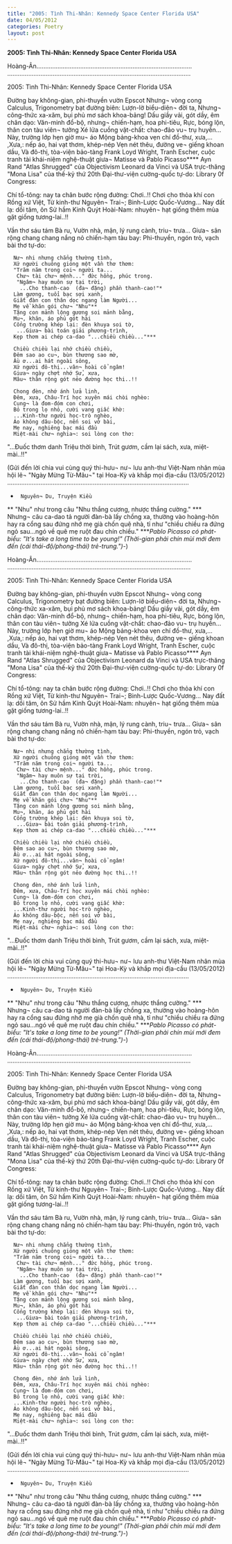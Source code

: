 ```yaml
---
title: "2005: Tình Thi-Nhân: Kennedy Space Center Florida USA"
date: 04/05/2012
categories: Poetry
layout: post
---
```


**2005: Tình Thi-Nhân: Kennedy Space Center Florida USA**

Hoàng-Ân.........................................................................................
.........................................................................................................


2005: Tình Thi-Nhân: Kennedy Space Center Florida USA


Đường bay không-gian, phi-thuyền vườn Epscot
Nhưng¬ vòng cong Calculus, Trigonometry bạt đường biên:
Lượn-lờ biểu-diên¬ đời ta,
Nhưng¬ công-thức xa-xăm, bụi phủ mơ sách khoa-bảng!
Dấu giầy vải, gót dầy, êm chân dạo:
Văn-minh đổ-bộ, nhưng¬ chiến-hạm, hoa phi-tiêu,
Rực, bóng lộn, thân con tàu viên¬ tưởng
Xé lửa cuồng vật-chất: chao-đảo vu¬ trụ huyền...
Này, trường lớp hẹn giờ mu¬ áo
Mộng bảng-khoa vẹn chí đồ-thư, xưa,...
,Xưa,: nếp áo, hai vạt thơm, khép-nép
Vẹn nét thêu, đường ve¬ giếng khoan dầu,
Và đô-thị, tòa-viện bảo-tàng Frank Loyd Wright,
Tranh Escher, cuộc tranh tài khái-niệm nghệ-thuật
giưa¬ Matisse và Pablo Picasso****
Ayn Rand "Atlas Shrugged" của Objectivism
Leonard da Vinci và USA trực-thăng "Mona Lisa" của thế-kỷ thứ 20th
Đại-thư-viện cường-quốc tự-do: Library 0f Congress:

Chí tổ-tông: nay ta chân bước rộng đường: Chơi..!!
Chơi cho thỏa khí con Rồng xứ Việt,
Từ kinh-thư Nguyên¬ Trai¬; Binh-Lược Quốc-Vương...
Nay đất lạ: dồi tâm, ôn Sử hầm Kinh
Quýt Hoài-Nam: nhuyên¬ hạt giống thêm mùa gặt giống tương-lai..!!

Vần thơ sáu tám Bà ru,
Vườn nhà, mận, lý rung cành, triu¬ trưa...
Giưa¬ sân rộng chang chang nắng nỏ chiến-hạm tàu bay:
Phi-thuyền, ngón trỏ, vạch bài thơ tự-do:

      Nư¬ nhi nhưng chẳng thường tình,
      Xứ người chuông gióng một vần thơ thơm:
      "Trăm năm trong coi¬ người ta...
       Chư¬ tài chư¬ mệnh..." đức hồng, phúc trong.
       "Ngâm¬ hay muôn sự tại trời,
        ...Cho thanh-cao  (đa¬ đặng) phần thanh-cao!"*
      Làm gương, tuổi bạc sợi xanh,
      Giắt đàn con thân dọc ngang làm Người...
      Mẹ về khăn gói chư¬ "Nhu"**
      Tặng con mảnh lộng gương soi mảnh bằng,
      Mu¬, khăn, áo phủ gót hài
      Cổng trường khép lại: đèn khuya soi tờ,
       ...Giưa¬ bài toán giải phương-trình,
      Kẹp thơm ai chép ca-dao "...chiều chiều..."***

      Chiều chiều lại nhớ chiều chiều,
      Đêm sao ao cu¬, bùn thương sao mờ,
      Ầu ơ...ai hát ngoài sông,
      Xứ người đô-thị...vân¬ hoài cổ ngâm!
      Giưa¬ ngày chợt nhớ Sử, xưa,
      Mâu¬ thân rộng gót nẻo đường học thi..!!

      Chong đèn, nhớ ánh lửa linh,
      Đêm, xưa, Châu-Trí học xuyên mái chòi nghèo:
      Cung¬ là đom-đóm con chơi,
      Bỏ trong lọ nhỏ, cười vang giấc khờ:
      ...Kinh-thư người học-trò nghèo,
      Áo không dâu-bộc, nến soi vở bài,
      Mẹ nay, nghiêng bạc mái đầu
      Miệt-mài chư¬ nghia¬: soi lòng con thơ:

"...Đuốc thơm danh Triệu thời bình,
    Trút gươm, cầm lại sách, xưa, miệt-mài..!!"



(Gửi đến lời chia vui cùng quý thi-hưu¬ nư¬ lưu anh-thư Việt-Nam
   nhân mùa hội lê¬ "Ngày Mừng Từ-Mâu¬" tại Hoa-Kỳ và khắp mọi
   địa-cầu (13/05/2012)
........................................................................................................
*      Nguyên¬ Du, Truyện Kiều
**   "Nhu" như trong câu "Nhu thắng cương, nhược thắng cường."
***  Nhưng¬ câu ca-dao tả người đàn-bà lấy chồng xa, thường vào
        hoàng-hôn hay ra cổng sau đứng nhớ mẹ già chốn quê nhà, tỉ như
       "chiều chiều ra đứng ngỏ sau...ngó về quê mẹ ruột đau chín chiều."
****Pablo Picasso có phát-biểu: "It's take a long time to be young!"
       (Thời-gian phải chín mùi mới đem đến (cái thái-độ/phong-thái)
        trẻ-trung.")*-)

Hoàng-Ân.........................................................................................
.........................................................................................................


2005: Tình Thi-Nhân: Kennedy Space Center Florida USA


Đường bay không-gian, phi-thuyền vườn Epscot
Nhưng¬ vòng cong Calculus, Trigonometry bạt đường biên:
Lượn-lờ biểu-diên¬ đời ta,
Nhưng¬ công-thức xa-xăm, bụi phủ mơ sách khoa-bảng!
Dấu giầy vải, gót dầy, êm chân dạo:
Văn-minh đổ-bộ, nhưng¬ chiến-hạm, hoa phi-tiêu,
Rực, bóng lộn, thân con tàu viên¬ tưởng
Xé lửa cuồng vật-chất: chao-đảo vu¬ trụ huyền...
Này, trường lớp hẹn giờ mu¬ áo
Mộng bảng-khoa vẹn chí đồ-thư, xưa,...
,Xưa,: nếp áo, hai vạt thơm, khép-nép
Vẹn nét thêu, đường ve¬ giếng khoan dầu,
Và đô-thị, tòa-viện bảo-tàng Frank Loyd Wright,
Tranh Escher, cuộc tranh tài khái-niệm nghệ-thuật
giưa¬ Matisse và Pablo Picasso****
Ayn Rand "Atlas Shrugged" của Objectivism
Leonard da Vinci và USA trực-thăng "Mona Lisa" của thế-kỷ thứ 20th
Đại-thư-viện cường-quốc tự-do: Library 0f Congress:

Chí tổ-tông: nay ta chân bước rộng đường: Chơi..!!
Chơi cho thỏa khí con Rồng xứ Việt,
Từ kinh-thư Nguyên¬ Trai¬; Binh-Lược Quốc-Vương...
Nay đất lạ: dồi tâm, ôn Sử hầm Kinh
Quýt Hoài-Nam: nhuyên¬ hạt giống thêm mùa gặt giống tương-lai..!!

Vần thơ sáu tám Bà ru,
Vườn nhà, mận, lý rung cành, triu¬ trưa...
Giưa¬ sân rộng chang chang nắng nỏ chiến-hạm tàu bay:
Phi-thuyền, ngón trỏ, vạch bài thơ tự-do:

      Nư¬ nhi nhưng chẳng thường tình,
      Xứ người chuông gióng một vần thơ thơm:
      "Trăm năm trong coi¬ người ta...
       Chư¬ tài chư¬ mệnh..." đức hồng, phúc trong.
       "Ngâm¬ hay muôn sự tại trời,
        ...Cho thanh-cao  (đa¬ đặng) phần thanh-cao!"*
      Làm gương, tuổi bạc sợi xanh,
      Giắt đàn con thân dọc ngang làm Người...
      Mẹ về khăn gói chư¬ "Nhu"**
      Tặng con mảnh lộng gương soi mảnh bằng,
      Mu¬, khăn, áo phủ gót hài
      Cổng trường khép lại: đèn khuya soi tờ,
       ...Giưa¬ bài toán giải phương-trình,
      Kẹp thơm ai chép ca-dao "...chiều chiều..."***

      Chiều chiều lại nhớ chiều chiều,
      Đêm sao ao cu¬, bùn thương sao mờ,
      Ầu ơ...ai hát ngoài sông,
      Xứ người đô-thị...vân¬ hoài cổ ngâm!
      Giưa¬ ngày chợt nhớ Sử, xưa,
      Mâu¬ thân rộng gót nẻo đường học thi..!!

      Chong đèn, nhớ ánh lửa linh,
      Đêm, xưa, Châu-Trí học xuyên mái chòi nghèo:
      Cung¬ là đom-đóm con chơi,
      Bỏ trong lọ nhỏ, cười vang giấc khờ:
      ...Kinh-thư người học-trò nghèo,
      Áo không dâu-bộc, nến soi vở bài,
      Mẹ nay, nghiêng bạc mái đầu
      Miệt-mài chư¬ nghia¬: soi lòng con thơ:

"...Đuốc thơm danh Triệu thời bình,
    Trút gươm, cầm lại sách, xưa, miệt-mài..!!"



(Gửi đến lời chia vui cùng quý thi-hưu¬ nư¬ lưu anh-thư Việt-Nam
   nhân mùa hội lê¬ "Ngày Mừng Từ-Mâu¬" tại Hoa-Kỳ và khắp mọi
   địa-cầu (13/05/2012)
........................................................................................................
*      Nguyên¬ Du, Truyện Kiều
**   "Nhu" như trong câu "Nhu thắng cương, nhược thắng cường."
***  Nhưng¬ câu ca-dao tả người đàn-bà lấy chồng xa, thường vào
        hoàng-hôn hay ra cổng sau đứng nhớ mẹ già chốn quê nhà, tỉ như
       "chiều chiều ra đứng ngỏ sau...ngó về quê mẹ ruột đau chín chiều."
****Pablo Picasso có phát-biểu: "It's take a long time to be young!"
       (Thời-gian phải chín mùi mới đem đến (cái thái-độ/phong-thái)
        trẻ-trung.")*-)

Hoàng-Ân.........................................................................................
.........................................................................................................


2005: Tình Thi-Nhân: Kennedy Space Center Florida USA


Đường bay không-gian, phi-thuyền vườn Epscot
Nhưng¬ vòng cong Calculus, Trigonometry bạt đường biên:
Lượn-lờ biểu-diên¬ đời ta,
Nhưng¬ công-thức xa-xăm, bụi phủ mơ sách khoa-bảng!
Dấu giầy vải, gót dầy, êm chân dạo:
Văn-minh đổ-bộ, nhưng¬ chiến-hạm, hoa phi-tiêu,
Rực, bóng lộn, thân con tàu viên¬ tưởng
Xé lửa cuồng vật-chất: chao-đảo vu¬ trụ huyền...
Này, trường lớp hẹn giờ mu¬ áo
Mộng bảng-khoa vẹn chí đồ-thư, xưa,...
,Xưa,: nếp áo, hai vạt thơm, khép-nép
Vẹn nét thêu, đường ve¬ giếng khoan dầu,
Và đô-thị, tòa-viện bảo-tàng Frank Loyd Wright,
Tranh Escher, cuộc tranh tài khái-niệm nghệ-thuật
giưa¬ Matisse và Pablo Picasso****
Ayn Rand "Atlas Shrugged" của Objectivism
Leonard da Vinci và USA trực-thăng "Mona Lisa" của thế-kỷ thứ 20th
Đại-thư-viện cường-quốc tự-do: Library 0f Congress:

Chí tổ-tông: nay ta chân bước rộng đường: Chơi..!!
Chơi cho thỏa khí con Rồng xứ Việt,
Từ kinh-thư Nguyên¬ Trai¬; Binh-Lược Quốc-Vương...
Nay đất lạ: dồi tâm, ôn Sử hầm Kinh
Quýt Hoài-Nam: nhuyên¬ hạt giống thêm mùa gặt giống tương-lai..!!

Vần thơ sáu tám Bà ru,
Vườn nhà, mận, lý rung cành, triu¬ trưa...
Giưa¬ sân rộng chang chang nắng nỏ chiến-hạm tàu bay:
Phi-thuyền, ngón trỏ, vạch bài thơ tự-do:

      Nư¬ nhi nhưng chẳng thường tình,
      Xứ người chuông gióng một vần thơ thơm:
      "Trăm năm trong coi¬ người ta...
       Chư¬ tài chư¬ mệnh..." đức hồng, phúc trong.
       "Ngâm¬ hay muôn sự tại trời,
        ...Cho thanh-cao  (đa¬ đặng) phần thanh-cao!"*
      Làm gương, tuổi bạc sợi xanh,
      Giắt đàn con thân dọc ngang làm Người...
      Mẹ về khăn gói chư¬ "Nhu"**
      Tặng con mảnh lộng gương soi mảnh bằng,
      Mu¬, khăn, áo phủ gót hài
      Cổng trường khép lại: đèn khuya soi tờ,
       ...Giưa¬ bài toán giải phương-trình,
      Kẹp thơm ai chép ca-dao "...chiều chiều..."***

      Chiều chiều lại nhớ chiều chiều,
      Đêm sao ao cu¬, bùn thương sao mờ,
      Ầu ơ...ai hát ngoài sông,
      Xứ người đô-thị...vân¬ hoài cổ ngâm!
      Giưa¬ ngày chợt nhớ Sử, xưa,
      Mâu¬ thân rộng gót nẻo đường học thi..!!

      Chong đèn, nhớ ánh lửa linh,
      Đêm, xưa, Châu-Trí học xuyên mái chòi nghèo:
      Cung¬ là đom-đóm con chơi,
      Bỏ trong lọ nhỏ, cười vang giấc khờ:
      ...Kinh-thư người học-trò nghèo,
      Áo không dâu-bộc, nến soi vở bài,
      Mẹ nay, nghiêng bạc mái đầu
      Miệt-mài chư¬ nghia¬: soi lòng con thơ:

"...Đuốc thơm danh Triệu thời bình,
    Trút gươm, cầm lại sách, xưa, miệt-mài..!!"



(Gửi đến lời chia vui cùng quý thi-hưu¬ nư¬ lưu anh-thư Việt-Nam
   nhân mùa hội lê¬ "Ngày Mừng Từ-Mâu¬" tại Hoa-Kỳ và khắp mọi
   địa-cầu (13/05/2012)
........................................................................................................
*      Nguyên¬ Du, Truyện Kiều
**   "Nhu" như trong câu "Nhu thắng cương, nhược thắng cường."
***  Nhưng¬ câu ca-dao tả người đàn-bà lấy chồng xa, thường vào
        hoàng-hôn hay ra cổng sau đứng nhớ mẹ già chốn quê nhà, tỉ như
       "chiều chiều ra đứng ngỏ sau...ngó về quê mẹ ruột đau chín chiều."
****Pablo Picasso có phát-biểu: "It's take a long time to be young!"
       (Thời-gian phải chín mùi mới đem đến (cái thái-độ/phong-thái)
        trẻ-trung.")*-)
